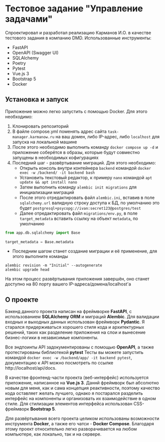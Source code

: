 # Тестовое задание "Управление задачами"

Спроектировал и разработал реализацию Карманов И.О. в качестве тестового задания в компанию DMD.
Использованные инструменты:

- FastAPI
- OpenAPI (Swagger UI)
- SQLAlchemy
- Poetry
- Pytest
- Vue.js 3
- Bootstrap 5
- Docker

## Установка и запуск

Приложение можно легко запустить с помощью Docker. 
Для этого необходимо:
1. Клонировать репозиторий
2. В файле compose.yml поменять адрес сайта `task-manager.karmanow.ru` на ваш домен, либо IP-адрес, либо `localhost` для запуска на локальной машине
3. После этого необходимо выполнить команду `docker compose up -d` и приложение соберётся в образы, которые будут совместно запущены в необходимых кофигурациях
4. Последний шаг - развёртывание миграций. Для этого необходимо:
   - Открыть консоль внутри контейнера `backend` командой
   `docker exec -w /backend/ -it backend bash`
   - Установить текстовый редактор, к примеру `nano` командой `apt update && apt install nano`
   - Затем выполнить команду `alembic init migrations` для инициализации миграций
   - После этого отредактировать файл `alembic.ini`, вставив в поле `sqlalchemy.url` валидную строку доступа к БД, по умолчанию это будет `postgresql+psycopg://ivan:secret123@postgres/test`
   - Далее отредактировать файл `migrations/env.py`, в поле `target_metadata` вставить ссылку на объект `metadata`, по умолчанию
    
```python
from app.db.sqlalchemy import Base
    
target_metadata = Base.metadata
```
   - Последним шагом станет создание миграции и её применение, для этого выполните команды
   
```shell
alembic revision -m "Initial" --autogenerate
alembic upgrade head
```
На этом процесс развёртывания приложения завершён, оно станет доступно на 80 порту вашего IP-адреса/домена/localhost'а

## О проекте

Бэкенд данного проекта написан на фреймворке **FastAPI**, с использованием **SQLAlchemy ORM** и миграций **Alembic**.
Для валидации входных и выходных данных использован фреймворк **Pydantic**.
Я старался придерживаться хорошего стиля кода и архитектурных решений, таких как разделение приложения на слои и вынесение бизнес-логики в независимые компоненты.

Все эндпоинты API задокументированы с помощью **OpenAPI**, а также протестированы библиотекой **pytest**
Тесты вы можете запустить командой `docker exec -w /backend/app/ -it backend pytest`, документацию к API можно посмотреть по ссылке http://localhost/api/docs.

В качестве фронтенд-части проекта (веб-интерфейс) используется приложение, написанное на **Vue.js 3**. Даннй фреймворк был абсолютно новым для меня, как и сама концепция реактивности, поэтому качество кода оставляет желать лучшего, однако я постарался разделить интерфейс на компоненты и организовать их взаимодействие в одном стиле.
Для стилизации элементов интерфейса использован CSS-фреймворк **Bootstrap 5**.

Для развёртывания всего проекта целиком использованы возможности инструмента **Docker**, а также его чатси - **Docker Compose**. Благодаря этому проект относительно легко разворачивается на любом компьютере, как локально, так и на сервере.

